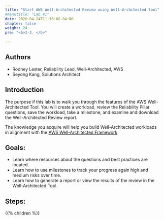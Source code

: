 ```yaml
---
title: "Start AWS Well-Architected Review using Well-Architected tool"
#menutitle: "Lab #1"
date: 2020-04-24T11:16:08-04:00
chapter: false
weight: 24
pre: "<b>2-3. </b>"
 
---
```

## Authors
- Rodney Lester, Reliability Lead, Well-Architected, AWS
- Seyong Kang, Solutions Architect

## Introduction

The purpose if this lab is to walk you through the features of the AWS Well-Architected Tool. You will create a workload, review the Reliability Pillar questions, save the workload, take a milestone, and examine and download the Well-Architected Review report.

The knowledge you acquire will help you build Well-Architected workloads in alignment with the [AWS Well-Architected Framework](https://aws.amazon.com/architecture/well-architected/)

## Goals:

* Learn where resources about the questions and best practices are located.
* Learn how to use milestones to track your progress again high and medium risks over time.
* Learn how to generate a report or view the results of the review in the Well-Architected Tool.

## Steps:
{{% children  %}}
